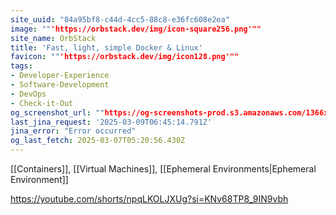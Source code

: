 ```yaml
---
site_uuid: "84a95bf8-c44d-4cc5-88c8-e36fc608e2ea"
image: ""'https://orbstack.dev/img/icon-square256.png'""
site_name: OrbStack
title: 'Fast, light, simple Docker & Linux'
favicon: ""'https://orbstack.dev/img/icon128.png'""
tags:
- Developer-Experience
- Software-Development
- DevOps
- Check-it-Out
og_screenshot_url: ""https://og-screenshots-prod.s3.amazonaws.com/1366x768/80/false/71f9b2f378fb69ba2aede828f50a3faea381879467239d19c55fc6a12e383e49.jpeg""
last_jina_request: '2025-03-09T06:45:14.791Z'
jina_error: "Error occurred"
og_last_fetch: 2025-03-07T05:20:56.430Z
---
```

[[Containers]], [[Virtual Machines]], [[Ephemeral Environments|Ephemeral Environment]]

https://youtube.com/shorts/npqLKOLJXUg?si=KNv68TP8_9IN9vbh
